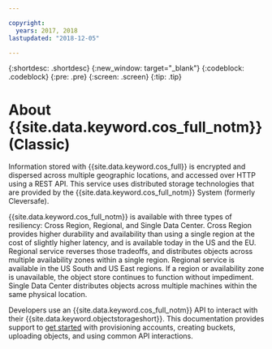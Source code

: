 ```yaml
---

copyright:
  years: 2017, 2018
lastupdated: "2018-12-05"

---
```

{:shortdesc: .shortdesc}
{:new_window: target="_blank"}
{:codeblock: .codeblock}
{:pre: .pre}
{:screen: .screen}
{:tip: .tip}

# About {{site.data.keyword.cos_full_notm}} (Classic)

Information stored with {{site.data.keyword.cos_full}} is encrypted and dispersed across multiple geographic locations, and accessed over HTTP using a REST API. This service uses distributed storage technologies that are provided by the {{site.data.keyword.cos_full_notm}} System (formerly Cleversafe).

{{site.data.keyword.cos_full_notm}} is available with three types of resiliency: Cross Region, Regional, and Single Data Center. Cross Region provides higher durability and availability than using a single region at the cost of slightly higher latency, and is available today in the US and the EU. Regional service reverses those tradeoffs, and distributes objects across multiple availability zones within a single region. Regional service is available in the US South and US East regions. If a region or availability zone is unavailable, the object store continues to function without impediment. Single Data Center distributes objects across multiple machines within the same physical location.

Developers use an {{site.data.keyword.cos_full_notm}} API to interact with their {{site.data.keyword.objectstorageshort}}. This documentation provides support to [get started](/docs/infrastructure/cloud-object-storage-infrastructure/quickstart.html) with provisioning accounts, creating buckets, uploading objects, and using common API interactions.

